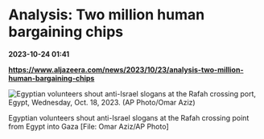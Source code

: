 # Analysis: Two million human bargaining chips

**2023-10-24 01:41**

**https://www.aljazeera.com/news/2023/10/23/analysis-two-million-human-bargaining-chips**

![Egyptian volunteers shout anti-Israel slogans at the Rafah crossing port, Egypt, Wednesday, Oct. 18, 2023. (AP Photo/Omar Aziz)](https://www.aljazeera.com/wp-content/uploads/2023/10/AP23291557348550-1697729851.jpg?resize=770%2C513&quality=80)

Egyptian volunteers shout anti-Israel slogans at the Rafah crossing point from Egypt into Gaza \[File: Omar Aziz/AP Photo\]